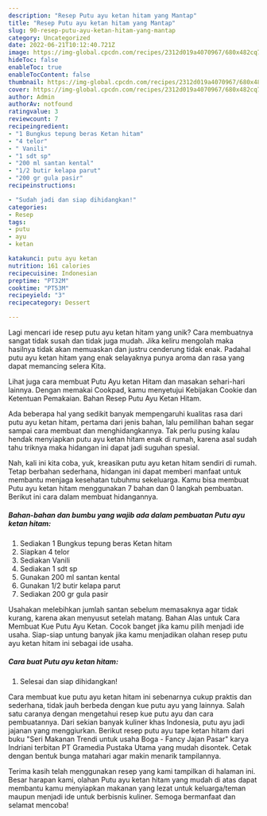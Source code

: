 ```yaml
---
description: "Resep Putu ayu ketan hitam yang Mantap"
title: "Resep Putu ayu ketan hitam yang Mantap"
slug: 90-resep-putu-ayu-ketan-hitam-yang-mantap
category: Uncategorized
date: 2022-06-21T10:12:40.721Z
image: https://img-global.cpcdn.com/recipes/2312d019a4070967/680x482cq70/putu-ayu-ketan-hitam-foto-resep-utama.jpg
hideToc: false
enableToc: true
enableTocContent: false
thumbnail: https://img-global.cpcdn.com/recipes/2312d019a4070967/680x482cq70/putu-ayu-ketan-hitam-foto-resep-utama.jpg
cover: https://img-global.cpcdn.com/recipes/2312d019a4070967/680x482cq70/putu-ayu-ketan-hitam-foto-resep-utama.jpg
author: Admin
authorAv: notfound
ratingvalue: 3
reviewcount: 7
recipeingredient:
- "1 Bungkus tepung beras Ketan hitam"
- "4 telor"
- " Vanili"
- "1 sdt sp"
- "200 ml santan kental"
- "1/2 butir kelapa parut"
- "200 gr gula pasir"
recipeinstructions:

- "Sudah jadi dan siap dihidangkan!"
categories:
- Resep
tags:
- putu
- ayu
- ketan

katakunci: putu ayu ketan 
nutrition: 161 calories
recipecuisine: Indonesian
preptime: "PT32M"
cooktime: "PT53M"
recipeyield: "3"
recipecategory: Dessert

---
```





Lagi mencari ide resep putu ayu ketan hitam yang unik? Cara membuatnya sangat tidak susah dan tidak juga mudah. Jika keliru mengolah maka hasilnya tidak akan memuaskan dan justru cenderung tidak enak. Padahal putu ayu ketan hitam yang enak selayaknya punya aroma dan rasa yang dapat memancing selera Kita.





Lihat juga cara membuat Putu Ayu ketan Hitam dan masakan sehari-hari lainnya. Dengan memakai Cookpad, kamu menyetujui Kebijakan Cookie dan Ketentuan Pemakaian. Bahan Resep Putu Ayu Ketan Hitam.

Ada beberapa hal yang sedikit banyak mempengaruhi kualitas rasa dari putu ayu ketan hitam, pertama dari jenis bahan, lalu pemilihan bahan segar sampai cara membuat dan menghidangkannya. Tak perlu pusing kalau hendak menyiapkan putu ayu ketan hitam enak di rumah, karena asal sudah tahu triknya maka hidangan ini dapat jadi suguhan spesial.






Nah, kali ini kita coba, yuk, kreasikan putu ayu ketan hitam sendiri di rumah. Tetap berbahan sederhana, hidangan ini dapat memberi manfaat untuk membantu menjaga kesehatan tubuhmu sekeluarga. Kamu bisa membuat Putu ayu ketan hitam menggunakan 7 bahan dan 0 langkah pembuatan. Berikut ini cara dalam membuat hidangannya.

<!--inarticleads1-->

##### Bahan-bahan dan bumbu yang wajib ada dalam pembuatan Putu ayu ketan hitam:

1. Sediakan 1 Bungkus tepung beras Ketan hitam
1. Siapkan 4 telor
1. Sediakan  Vanili
1. Sediakan 1 sdt sp
1. Gunakan 200 ml santan kental
1. Gunakan 1/2 butir kelapa parut
1. Sediakan 200 gr gula pasir


Usahakan melebihkan jumlah santan sebelum memasaknya agar tidak kurang, karena akan menyusut setelah matang. Bahan Alas untuk Cara Membuat Kue Putu Ayu Ketan. Cocok banget jika kamu pilih menjadi ide usaha. Siap-siap untung banyak jika kamu menjadikan olahan resep putu ayu ketan hitam ini sebagai ide usaha. 

<!--inarticleads2-->

##### Cara buat Putu ayu ketan hitam:


1. Selesai dan siap dihidangkan!

Cara membuat kue putu ayu ketan hitam ini sebenarnya cukup praktis dan sederhana, tidak jauh berbeda dengan kue putu ayu yang lainnya. Salah satu caranya dengan mengetahui resep kue putu ayu dan cara pembuatannya. Dari sekian banyak kuliner khas Indonesia, putu ayu jadi jajanan yang menggiurkan. Berikut resep putu ayu tape ketan hitam dari buku &#34;Seri Makanan Trendi untuk usaha Boga - Fancy Jajan Pasar&#34; karya Indriani terbitan PT Gramedia Pustaka Utama yang mudah disontek. Cetak dengan bentuk bunga matahari agar makin menarik tampilannya. 

Terima kasih telah menggunakan resep yang kami tampilkan di halaman ini. Besar harapan kami, olahan Putu ayu ketan hitam yang mudah di atas dapat membantu kamu menyiapkan makanan yang lezat untuk keluarga/teman maupun menjadi ide untuk berbisnis kuliner. Semoga bermanfaat dan selamat mencoba!
